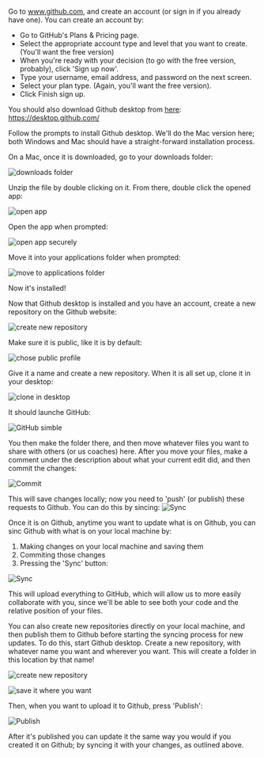 Go to www.github.com, and create an account (or sign in if you already have one).  You can create an account by:

- Go to GitHub's Plans & Pricing page.
- Select the appropriate account type and level that you want to create. (You'll want the free version)
- When you're ready with your decision (to go with the free version, probably), click 'Sign up now'.
- Type your username, email address, and password on the next screen.
- Select your plan type. (Again, you'll want the free version).
- Click Finish sign up.

You should also download Github desktop from [here](https://desktop.github.com/): https://desktop.github.com/

Follow the prompts to install Github desktop.  We'll do the Mac version here; both Windows and Mac should have a straight-forward installation process.

On a Mac, once it is downloaded, go to your downloads folder:

![downloads folder](http://i.imgur.com/EPDsIhM.png)


Unzip the file by double clicking on it.  From there, double click the opened app:

![open app](http://i.imgur.com/pyOhgN8.png)

Open the app when prompted:

![open app securely](http://i.imgur.com/vbLLLFp.png)

Move it into your applications folder when prompted:

![move to applications folder](http://i.imgur.com/SjZg5A2.png)

Now it's installed!

Now that Github desktop is installed and you have an account, create a new repository on the Github website:

![create new repository](http://i.imgur.com/Zv6vbq1.png)

Make sure it is public, like it is by default:

![chose public profile](http://i.imgur.com/nB4lMCE.png)

Give it a name and create a new repository. When it is all set up, clone it in your desktop:

![clone in desktop](http://i.imgur.com/7LMZZHk.png)

It should launche GitHub:

![GitHub simble](http://i.imgur.com/h81Vya5.png)

You then make the folder there, and then move whatever files you want to share with others (or us coaches) here. After you move your files, make a comment under the description about what your current edit did, and then commit the changes:

![Commit](http://i.imgur.com/fMompMK.png)

This will save changes locally; now you need to 'push' (or publish) these requests to Github.  You can do this by sincing:
![Sync](http://i.imgur.com/MOEGVqs.png)


Once it is on Github, anytime you want to update what is on Github, you can sinc Github with what is on your local machine by:

1.  Making changes on your local machine and saving them
2.  Commiting those changes
3.  Pressing the 'Sync' button:

![Sync](http://i.imgur.com/MOEGVqs.png)

This will upload everything to GitHub, which will allow us to more easily collaborate with you, since we'll be able to see both your code and the relative position of your files.

You can also create new repositories directly on your local machine, and then publish them to Github before starting the syncing process for new updates.  To do this, start Github desktop.  Create a new repository, with whatever name you want and wherever you want.  This will create a folder in this location by that name!

![create new repository](http://i.imgur.com/3sPqbTI.png)


![save it where you want](http://i.imgur.com/ncesdB1.png)

Then, when you want to upload it to Github, press 'Publish':

![Publish](http://i.imgur.com/37Cdvk0.png)

After it's published you can update it the same way you would if you created it on Github; by syncing it with your changes, as outlined above.
